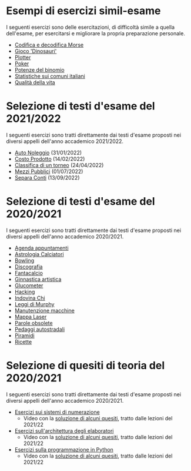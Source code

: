 # Esempi di esercizi simil-esame

I seguenti esercizi sono delle esercitazioni, di difficoltà simile a quella dell'esame, per esercitarsi e migliorare la
propria preparazione personale.

- [Codifica e decodifica Morse](esempi/morse)
- [Gioco 'Dinosauri'](esempi/dinosauri)
- [Plotter](esempi/plotter)
- [Poker](esempi/poker)
- [Potenze del binomio](esempi/potenze_binomio)
- [Statistiche sui comuni italiani](esempi/statistiche_comuni)
- [Qualità della vita](esempi/qdv)

# Selezione di testi d'esame del 2021/2022

I seguenti esercizi sono tratti direttamente dai testi d'esame proposti nei diversi appelli dell'anno accademico
2021/2022.

- [Auto Noleggio](esami2021-22/auto_noleggio) (31/01/2022)
- [Costo Prodotto](esami2021-22/costo_prodotto) (14/02/2022)
- [Classifica di un torneo](esami2021-22/classifica_torneo) (24/04/2022)
- [Mezzi Pubblici](esami2021-22/mezzi_pubblici) (01/07/2022)
- [Separa Conti](esami2021-22/separa_conti) (13/09/2022)

# Selezione di testi d'esame del 2020/2021

I seguenti esercizi sono tratti direttamente dai testi d'esame proposti nei diversi appelli dell'anno accademico
2020/2021.

- [Agenda appuntamenti](esami2020-21/agenda)
- [Astrologia Calciatori](esami2020-21/astrologia_calciatori)
- [Bowling](esami2020-21/bowling)
- [Discografia](esami2020-21/discografia)
- [Fantacalcio](esami2020-21/fantacalcio)
- [Ginnastica artistica](esami2020-21/ginnastica_artistica)
- [Glucometer](esami2020-21/glucometer)
- [Hacking](esami2020-21/hacking)
- [Indovina Chi](esami2020-21/indovina_chi)
- [Leggi di Murphy](esami2020-21/murphy)
- [Manutenzione macchine](esami2020-21/manutenzione)
- [Mappa Laser](esami2020-21/mappa_laser)
- [Parole obsolete](esami2020-21/parole_obsolete)
- [Pedaggi autostradali](esami2020-21/pedaggi_autostradali)
- [Piramidi](esami2020-21/piramidi)
- [Ricette](esami2020-21/ricette)

# Selezione di quesiti di teoria del 2020/2021

I seguenti esercizi sono tratti direttamente dai testi d'esame proposti nei diversi appelli dell'anno accademico
2020/2021.

- [Esercizi sui sistemi di numerazione](teoria/numeri.md)
  - Video con la [soluzione di alcuni quesiti](https://youtu.be/NHuU4cKeDfM), tratto dalle lezioni del 2021/22
- [Esercizi sull'architettura degli elaboratori](teoria/architettura.md)
  - Video con la [soluzione di alcuni quesiti](https://youtu.be/1BNqThR1YWU), tratto dalle lezioni del 2021/22
- [Esercizi sulla programmazione in Python](teoria/python.md)
  - Video con la [soluzione di alcuni quesiti](https://youtu.be/6YCwZKBAoUc), tratto dalle lezioni del 2021/22
